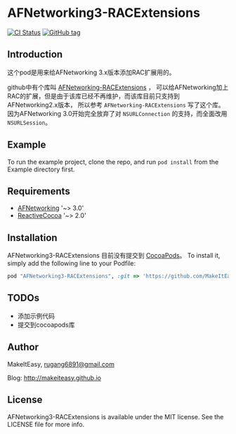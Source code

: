 # AFNetworking3-RACExtensions

[![CI Status](https://travis-ci.org/MakeItEasy/AFNetworking3-RACExtensions.svg?branch=master)](https://travis-ci.org/MakeItEasy/AFNetworking3-RACExtensions)
[![GitHub tag](https://img.shields.io/github/tag/makeiteasy/AFNetworking3-RACExtensions.svg)]()

## Introduction

这个pod是用来给AFNetworking 3.x版本添加RAC扩展用的。

github中有个库叫 [AFNetworking-RACExtensions](https://github.com/CodaFi/AFNetworking-RACExtensions) ，
可以给AFNetworking加上RAC的扩展，但是由于该库已经不再维护，而该库目前只支持到AFNetworking2.x版本，
所以参考 `AFNetworking-RACExtensions` 写了这个库。
因为AFNetworking 3.0开始完全放弃了对 `NSURLConnection` 的支持，而全面改用 `NSURLSession`。

## Example

To run the example project, clone the repo, and run `pod install` from the Example directory first.

## Requirements

* [AFNetworking](https://github.com/AFNetworking/AFNetworking) '~> 3.0'
* [ReactiveCocoa](https://github.com/ReactiveCocoa/ReactiveCocoa) '~> 2.0'

## Installation

AFNetworking3-RACExtensions 目前没有提交到 [CocoaPods](http://cocoapods.org)。 To install
it, simply add the following line to your Podfile:

```ruby
pod "AFNetworking3-RACExtensions", :git => 'https://github.com/MakeItEasy/AFNetworking3-RACExtensions.git', :tag => '0.1.0'
```

## TODOs

* 添加示例代码
* 提交到cocoapods库

## Author

MakeItEasy, rugang6891@gmail.com

Blog: http://makeiteasy.github.io

## License

AFNetworking3-RACExtensions is available under the MIT license. See the LICENSE file for more info.
